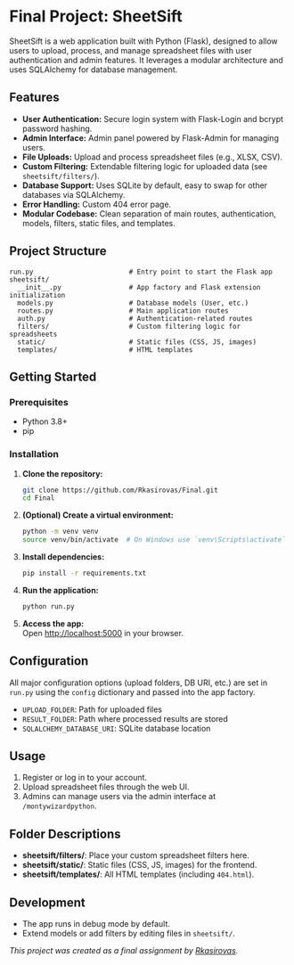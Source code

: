 # Final Project: SheetSift

SheetSift is a web application built with Python (Flask), designed to allow users to upload, process, and manage spreadsheet files with user authentication and admin features. It leverages a modular architecture and uses SQLAlchemy for database management.

## Features

- **User Authentication:** Secure login system with Flask-Login and bcrypt password hashing.
- **Admin Interface:** Admin panel powered by Flask-Admin for managing users.
- **File Uploads:** Upload and process spreadsheet files (e.g., XLSX, CSV).
- **Custom Filtering:** Extendable filtering logic for uploaded data (see `sheetsift/filters/`).
- **Database Support:** Uses SQLite by default, easy to swap for other databases via SQLAlchemy.
- **Error Handling:** Custom 404 error page.
- **Modular Codebase:** Clean separation of main routes, authentication, models, filters, static files, and templates.

## Project Structure

```
run.py                        # Entry point to start the Flask app
sheetsift/
  __init__.py                 # App factory and Flask extension initialization
  models.py                   # Database models (User, etc.)
  routes.py                   # Main application routes
  auth.py                     # Authentication-related routes
  filters/                    # Custom filtering logic for spreadsheets
  static/                     # Static files (CSS, JS, images)
  templates/                  # HTML templates
```

## Getting Started

### Prerequisites

- Python 3.8+
- pip

### Installation

1. **Clone the repository:**
   ```bash
   git clone https://github.com/Rkasirovas/Final.git
   cd Final
   ```

2. **(Optional) Create a virtual environment:**
   ```bash
   python -m venv venv
   source venv/bin/activate  # On Windows use `venv\Scripts\activate`
   ```

3. **Install dependencies:**
   ```bash
   pip install -r requirements.txt
   ```

4. **Run the application:**
   ```bash
   python run.py
   ```

5. **Access the app:**  
   Open [http://localhost:5000](http://localhost:5000) in your browser.

## Configuration

All major configuration options (upload folders, DB URI, etc.) are set in `run.py` using the `config` dictionary and passed into the app factory.

- `UPLOAD_FOLDER`: Path for uploaded files
- `RESULT_FOLDER`: Path where processed results are stored
- `SQLALCHEMY_DATABASE_URI`: SQLite database location

## Usage

1. Register or log in to your account.
2. Upload spreadsheet files through the web UI.
3. Admins can manage users via the admin interface at `/montywizardpython`.

## Folder Descriptions

- **sheetsift/filters/**: Place your custom spreadsheet filters here.
- **sheetsift/static/**: Static files (CSS, JS, images) for the frontend.
- **sheetsift/templates/**: All HTML templates (including `404.html`).

## Development

- The app runs in debug mode by default.
- Extend models or add filters by editing files in `sheetsift/`.

*This project was created as a final assignment by [Rkasirovas](https://github.com/Rkasirovas).*

